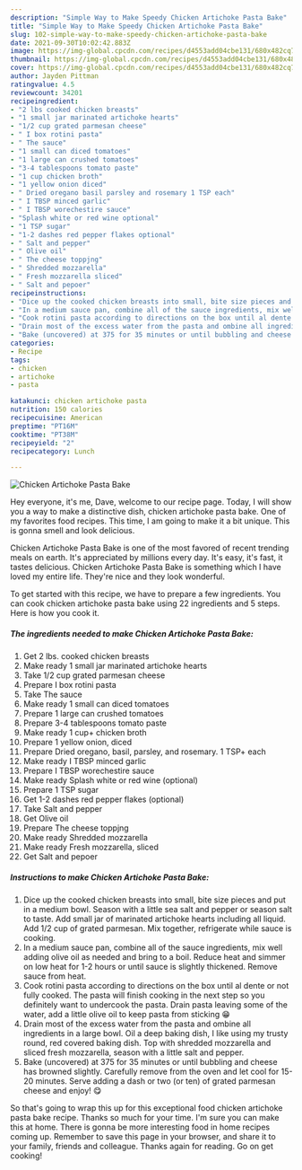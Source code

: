 ```yaml
---
description: "Simple Way to Make Speedy Chicken Artichoke Pasta Bake"
title: "Simple Way to Make Speedy Chicken Artichoke Pasta Bake"
slug: 102-simple-way-to-make-speedy-chicken-artichoke-pasta-bake
date: 2021-09-30T10:02:42.883Z
image: https://img-global.cpcdn.com/recipes/d4553add04cbe131/680x482cq70/chicken-artichoke-pasta-bake-recipe-main-photo.jpg
thumbnail: https://img-global.cpcdn.com/recipes/d4553add04cbe131/680x482cq70/chicken-artichoke-pasta-bake-recipe-main-photo.jpg
cover: https://img-global.cpcdn.com/recipes/d4553add04cbe131/680x482cq70/chicken-artichoke-pasta-bake-recipe-main-photo.jpg
author: Jayden Pittman
ratingvalue: 4.5
reviewcount: 34201
recipeingredient:
- "2 lbs cooked chicken breasts"
- "1 small jar marinated artichoke hearts"
- "1/2 cup grated parmesan cheese"
- " I box rotini pasta"
- " The sauce"
- "1 small can diced tomatoes"
- "1 large can crushed tomatoes"
- "3-4 tablespoons tomato paste"
- "1 cup chicken broth"
- "1 yellow onion diced"
- " Dried oregano basil parsley and rosemary 1 TSP each"
- " I TBSP minced garlic"
- " I TBSP worechestire sauce"
- "Splash white or red wine optional"
- "1 TSP sugar"
- "1-2 dashes red pepper flakes optional"
- " Salt and pepper"
- " Olive oil"
- " The cheese toppjng"
- " Shredded mozzarella"
- " Fresh mozzarella sliced"
- " Salt and pepoer"
recipeinstructions:
- "Dice up the cooked chicken breasts into small, bite size pieces and put in a medium bowl. Season with a little sea salt and pepper or season salt to taste. Add small jar of marinated artichoke hearts including all liquid. Add 1/2 cup of grated parmesan. Mix together, refrigerate while sauce is cooking."
- "In a medium sauce pan, combine all of the sauce ingredients, mix well adding olive oil as needed and bring to a boil. Reduce heat and simmer on low heat for 1-2 hours or until sauce is slightly thickened. Remove sauce from heat."
- "Cook rotini pasta according to directions on the box until al dente or not fully cooked. The pasta will finish cooking in the next step so you definitely want to undercook the pasta. Drain pasta leaving some of the water, add a little olive oil to keep pasta from sticking 😁"
- "Drain most of the excess water from the pasta and ombine all ingredients in a large bowl. Oil a deep baking dish, I like using my trusty round, red covered baking dish. Top with shredded mozzarella and sliced fresh mozzarella, season with a little salt and pepper."
- "Bake (uncovered) at 375 for 35 minutes or until bubbling and cheese has browned slightly. Carefully remove from the oven and let cool for 15-20 minutes. Serve adding a dash or two (or ten) of grated parmesan cheese and enjoy! 😋"
categories:
- Recipe
tags:
- chicken
- artichoke
- pasta

katakunci: chicken artichoke pasta 
nutrition: 150 calories
recipecuisine: American
preptime: "PT16M"
cooktime: "PT38M"
recipeyield: "2"
recipecategory: Lunch

---
```



![Chicken Artichoke Pasta Bake](https://img-global.cpcdn.com/recipes/d4553add04cbe131/680x482cq70/chicken-artichoke-pasta-bake-recipe-main-photo.jpg)

Hey everyone, it's me, Dave, welcome to our recipe page. Today, I will show you a way to make a distinctive dish, chicken artichoke pasta bake. One of my favorites food recipes. This time, I am going to make it a bit unique. This is gonna smell and look delicious.

Chicken Artichoke Pasta Bake is one of the most favored of recent trending meals on earth. It's appreciated by millions every day. It's easy, it's fast, it tastes delicious. Chicken Artichoke Pasta Bake is something which I have loved my entire life. They're nice and they look wonderful.




To get started with this recipe, we have to prepare a few ingredients. You can cook chicken artichoke pasta bake using 22 ingredients and 5 steps. Here is how you cook it.

<!--inarticleads1-->

##### The ingredients needed to make Chicken Artichoke Pasta Bake:

1. Get 2 lbs. cooked chicken breasts
1. Make ready 1 small jar marinated artichoke hearts
1. Take 1/2 cup grated parmesan cheese
1. Prepare  I box rotini pasta
1. Take  The sauce
1. Make ready 1 small can diced tomatoes
1. Prepare 1 large can crushed tomatoes
1. Prepare 3-4 tablespoons tomato paste
1. Make ready 1 cup+ chicken broth
1. Prepare 1 yellow onion, diced
1. Prepare  Dried oregano, basil, parsley, and rosemary. 1 TSP+ each
1. Make ready  I TBSP minced garlic
1. Prepare  I TBSP worechestire sauce
1. Make ready Splash white or red wine (optional)
1. Prepare 1 TSP sugar
1. Get 1-2 dashes red pepper flakes (optional)
1. Take  Salt and pepper
1. Get  Olive oil
1. Prepare  The cheese toppjng
1. Make ready  Shredded mozzarella
1. Make ready  Fresh mozzarella, sliced
1. Get  Salt and pepoer




<!--inarticleads2-->

##### Instructions to make Chicken Artichoke Pasta Bake:

1. Dice up the cooked chicken breasts into small, bite size pieces and put in a medium bowl. Season with a little sea salt and pepper or season salt to taste. Add small jar of marinated artichoke hearts including all liquid. Add 1/2 cup of grated parmesan. Mix together, refrigerate while sauce is cooking.
1. In a medium sauce pan, combine all of the sauce ingredients, mix well adding olive oil as needed and bring to a boil. Reduce heat and simmer on low heat for 1-2 hours or until sauce is slightly thickened. Remove sauce from heat.
1. Cook rotini pasta according to directions on the box until al dente or not fully cooked. The pasta will finish cooking in the next step so you definitely want to undercook the pasta. Drain pasta leaving some of the water, add a little olive oil to keep pasta from sticking 😁
1. Drain most of the excess water from the pasta and ombine all ingredients in a large bowl. Oil a deep baking dish, I like using my trusty round, red covered baking dish. Top with shredded mozzarella and sliced fresh mozzarella, season with a little salt and pepper.
1. Bake (uncovered) at 375 for 35 minutes or until bubbling and cheese has browned slightly. Carefully remove from the oven and let cool for 15-20 minutes. Serve adding a dash or two (or ten) of grated parmesan cheese and enjoy! 😋




So that's going to wrap this up for this exceptional food chicken artichoke pasta bake recipe. Thanks so much for your time. I'm sure you can make this at home. There is gonna be more interesting food in home recipes coming up. Remember to save this page in your browser, and share it to your family, friends and colleague. Thanks again for reading. Go on get cooking!
